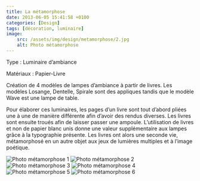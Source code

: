 ```yaml
---
title: La métamorphose
date: 2013-06-05 15:41:58 +0100
categories: [Design]
tags: [décoration, luminaire]
image:
    src: /assets/img/design/metamorphose/2.jpg
    alt: Photo métamorphose
---
```


Type : Luminaire d’ambiance

Matériaux : Papier-Livre

Création de 4 modèles de lampes d’ambiance à partir de livres. Les modèles Losange, Dentelle, Spirale sont des 
appliques tandis que le modèle Wave est une lampe de table.

Pour élaborer ces luminaires, les pages d’un livre sont tout d’abord pliées une à une de manière différente afin 
d’avoir des rendus diverses. Les livres sont ensuite troués afin de laisser passer une ampoule. L’utilisation de 
livres et non de papier blanc unis donne une valeur supplémentaire aux lampes grâce à la typographie présente. Les 
livres ont alors une seconde vie, métamorphosé en un autre objet aux jeux de lumières multiples et à l’image poétique.

![Photo métamorphose 1](/assets/img/design/metamorphose/1.jpg)
![Photo métamorphose 2](/assets/img/design/metamorphose/3.jpg)
![Photo métamorphose 3](/assets/img/design/metamorphose/4.jpg)
![Photo métamorphose 4](/assets/img/design/metamorphose/5.jpg)
![Photo métamorphose 5](/assets/img/design/metamorphose/6.jpg)
![Photo métamorphose 6](/assets/img/design/metamorphose/7.jpg)
